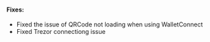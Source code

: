 #### Fixes:

- Fixed the issue of QRCode not loading when using WalletConnect
- Fixed Trezor connectiong issue
